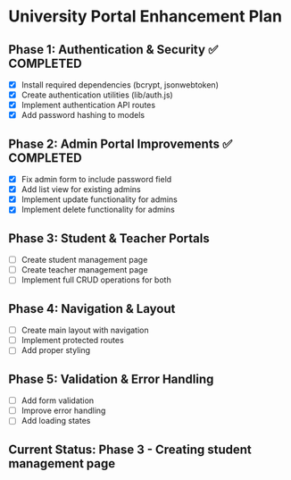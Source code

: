 # University Portal Enhancement Plan

## Phase 1: Authentication & Security ✅ COMPLETED
- [x] Install required dependencies (bcrypt, jsonwebtoken)
- [x] Create authentication utilities (lib/auth.js)
- [x] Implement authentication API routes
- [x] Add password hashing to models

## Phase 2: Admin Portal Improvements ✅ COMPLETED
- [x] Fix admin form to include password field
- [x] Add list view for existing admins
- [x] Implement update functionality for admins
- [x] Implement delete functionality for admins

## Phase 3: Student & Teacher Portals
- [ ] Create student management page
- [ ] Create teacher management page
- [ ] Implement full CRUD operations for both

## Phase 4: Navigation & Layout
- [ ] Create main layout with navigation
- [ ] Implement protected routes
- [ ] Add proper styling

## Phase 5: Validation & Error Handling
- [ ] Add form validation
- [ ] Improve error handling
- [ ] Add loading states

## Current Status: Phase 3 - Creating student management page
